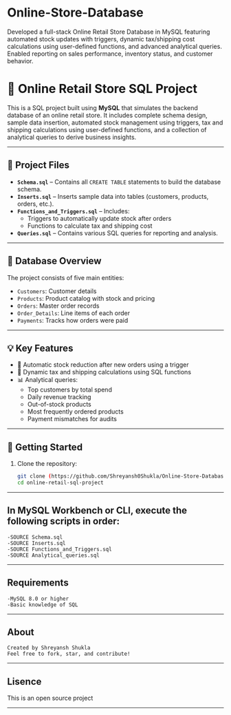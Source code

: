 # Online-Store-Database
Developed a full-stack Online Retail Store Database in MySQL featuring automated stock updates with triggers, dynamic tax/shipping cost calculations using user-defined functions, and advanced analytical queries. Enabled reporting on sales performance, inventory status, and customer behavior.

# 🛒 Online Retail Store SQL Project

This is a SQL project built using **MySQL** that simulates the backend database of an online retail store. It includes complete schema design, sample data insertion, automated stock management using triggers, tax and shipping calculations using user-defined functions, and a collection of analytical queries to derive business insights.

---

## 📂 Project Files

- **`Schema.sql`** – Contains all `CREATE TABLE` statements to build the database schema.
- **`Inserts.sql`** – Inserts sample data into tables (customers, products, orders, etc.).
- **`Functions_and_Triggers.sql`** – Includes:
  - Triggers to automatically update stock after orders
  - Functions to calculate tax and shipping cost
- **`Queries.sql`** – Contains various SQL queries for reporting and analysis.

---

## 🧱 Database Overview

The project consists of five main entities:
- `Customers`: Customer details
- `Products`: Product catalog with stock and pricing
- `Orders`: Master order records
- `Order_Details`: Line items of each order
- `Payments`: Tracks how orders were paid

---

## 💡 Key Features

- 🔄 Automatic stock reduction after new orders using a trigger
- 🧮 Dynamic tax and shipping calculations using SQL functions
- 📊 Analytical queries:
  - Top customers by total spend
  - Daily revenue tracking
  - Out-of-stock products
  - Most frequently ordered products
  - Payment mismatches for audits

---

## 🚀 Getting Started

1. Clone the repository:
   ```bash
   git clone (https://github.com/Shreyansh0Shukla/Online-Store-Database)
   cd online-retail-sql-project

---

## In MySQL Workbench or CLI, execute the following scripts in order:
```
-SOURCE Schema.sql
-SOURCE Inserts.sql
-SOURCE Functions_and_Triggers.sql
-SOURCE Analytical_queries.sql
```
---

## Requirements
```
-MySQL 8.0 or higher
-Basic knowledge of SQL
```

---

## About
```
Created by Shreyansh Shukla
Feel free to fork, star, and contribute!
```

---
## Lisence

This is an open source project

---

